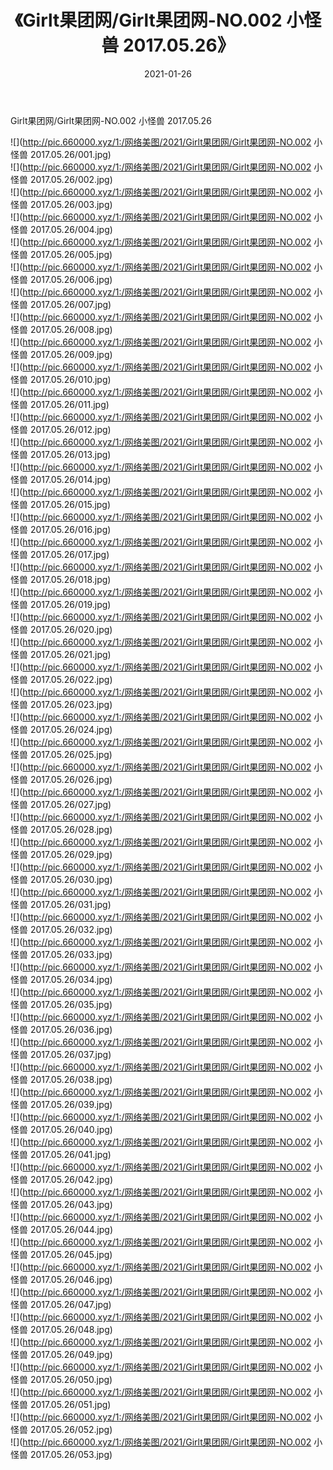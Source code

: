 ﻿---
layout: post
title:  《Girlt果团网/Girlt果团网-NO.002 小怪兽 2017.05.26》
date:   2021-01-26
img: http://pic.660000.xyz/1:/网络美图/2021/Girlt果团网/Girlt果团网-NO.002 小怪兽 2017.05.26/000.jpg
categories: [美女, 清纯, 唯美]
---

Girlt果团网/Girlt果团网-NO.002 小怪兽 2017.05.26

 ![](http://pic.660000.xyz/1:/网络美图/2021/Girlt果团网/Girlt果团网-NO.002 小怪兽 2017.05.26/001.jpg) <br>![](http://pic.660000.xyz/1:/网络美图/2021/Girlt果团网/Girlt果团网-NO.002 小怪兽 2017.05.26/002.jpg) <br>![](http://pic.660000.xyz/1:/网络美图/2021/Girlt果团网/Girlt果团网-NO.002 小怪兽 2017.05.26/003.jpg) <br>![](http://pic.660000.xyz/1:/网络美图/2021/Girlt果团网/Girlt果团网-NO.002 小怪兽 2017.05.26/004.jpg) <br>![](http://pic.660000.xyz/1:/网络美图/2021/Girlt果团网/Girlt果团网-NO.002 小怪兽 2017.05.26/005.jpg) <br>![](http://pic.660000.xyz/1:/网络美图/2021/Girlt果团网/Girlt果团网-NO.002 小怪兽 2017.05.26/006.jpg) <br>![](http://pic.660000.xyz/1:/网络美图/2021/Girlt果团网/Girlt果团网-NO.002 小怪兽 2017.05.26/007.jpg) <br>![](http://pic.660000.xyz/1:/网络美图/2021/Girlt果团网/Girlt果团网-NO.002 小怪兽 2017.05.26/008.jpg) <br>![](http://pic.660000.xyz/1:/网络美图/2021/Girlt果团网/Girlt果团网-NO.002 小怪兽 2017.05.26/009.jpg) <br>![](http://pic.660000.xyz/1:/网络美图/2021/Girlt果团网/Girlt果团网-NO.002 小怪兽 2017.05.26/010.jpg) <br>![](http://pic.660000.xyz/1:/网络美图/2021/Girlt果团网/Girlt果团网-NO.002 小怪兽 2017.05.26/011.jpg) <br>![](http://pic.660000.xyz/1:/网络美图/2021/Girlt果团网/Girlt果团网-NO.002 小怪兽 2017.05.26/012.jpg) <br>![](http://pic.660000.xyz/1:/网络美图/2021/Girlt果团网/Girlt果团网-NO.002 小怪兽 2017.05.26/013.jpg) <br>![](http://pic.660000.xyz/1:/网络美图/2021/Girlt果团网/Girlt果团网-NO.002 小怪兽 2017.05.26/014.jpg) <br>![](http://pic.660000.xyz/1:/网络美图/2021/Girlt果团网/Girlt果团网-NO.002 小怪兽 2017.05.26/015.jpg) <br>![](http://pic.660000.xyz/1:/网络美图/2021/Girlt果团网/Girlt果团网-NO.002 小怪兽 2017.05.26/016.jpg) <br>![](http://pic.660000.xyz/1:/网络美图/2021/Girlt果团网/Girlt果团网-NO.002 小怪兽 2017.05.26/017.jpg) <br>![](http://pic.660000.xyz/1:/网络美图/2021/Girlt果团网/Girlt果团网-NO.002 小怪兽 2017.05.26/018.jpg) <br>![](http://pic.660000.xyz/1:/网络美图/2021/Girlt果团网/Girlt果团网-NO.002 小怪兽 2017.05.26/019.jpg) <br>![](http://pic.660000.xyz/1:/网络美图/2021/Girlt果团网/Girlt果团网-NO.002 小怪兽 2017.05.26/020.jpg) <br>![](http://pic.660000.xyz/1:/网络美图/2021/Girlt果团网/Girlt果团网-NO.002 小怪兽 2017.05.26/021.jpg) <br>![](http://pic.660000.xyz/1:/网络美图/2021/Girlt果团网/Girlt果团网-NO.002 小怪兽 2017.05.26/022.jpg) <br>![](http://pic.660000.xyz/1:/网络美图/2021/Girlt果团网/Girlt果团网-NO.002 小怪兽 2017.05.26/023.jpg) <br>![](http://pic.660000.xyz/1:/网络美图/2021/Girlt果团网/Girlt果团网-NO.002 小怪兽 2017.05.26/024.jpg) <br>![](http://pic.660000.xyz/1:/网络美图/2021/Girlt果团网/Girlt果团网-NO.002 小怪兽 2017.05.26/025.jpg) <br>![](http://pic.660000.xyz/1:/网络美图/2021/Girlt果团网/Girlt果团网-NO.002 小怪兽 2017.05.26/026.jpg) <br>![](http://pic.660000.xyz/1:/网络美图/2021/Girlt果团网/Girlt果团网-NO.002 小怪兽 2017.05.26/027.jpg) <br>![](http://pic.660000.xyz/1:/网络美图/2021/Girlt果团网/Girlt果团网-NO.002 小怪兽 2017.05.26/028.jpg) <br>![](http://pic.660000.xyz/1:/网络美图/2021/Girlt果团网/Girlt果团网-NO.002 小怪兽 2017.05.26/029.jpg) <br>![](http://pic.660000.xyz/1:/网络美图/2021/Girlt果团网/Girlt果团网-NO.002 小怪兽 2017.05.26/030.jpg) <br>![](http://pic.660000.xyz/1:/网络美图/2021/Girlt果团网/Girlt果团网-NO.002 小怪兽 2017.05.26/031.jpg) <br>![](http://pic.660000.xyz/1:/网络美图/2021/Girlt果团网/Girlt果团网-NO.002 小怪兽 2017.05.26/032.jpg) <br>![](http://pic.660000.xyz/1:/网络美图/2021/Girlt果团网/Girlt果团网-NO.002 小怪兽 2017.05.26/033.jpg) <br>![](http://pic.660000.xyz/1:/网络美图/2021/Girlt果团网/Girlt果团网-NO.002 小怪兽 2017.05.26/034.jpg) <br>![](http://pic.660000.xyz/1:/网络美图/2021/Girlt果团网/Girlt果团网-NO.002 小怪兽 2017.05.26/035.jpg) <br>![](http://pic.660000.xyz/1:/网络美图/2021/Girlt果团网/Girlt果团网-NO.002 小怪兽 2017.05.26/036.jpg) <br>![](http://pic.660000.xyz/1:/网络美图/2021/Girlt果团网/Girlt果团网-NO.002 小怪兽 2017.05.26/037.jpg) <br>![](http://pic.660000.xyz/1:/网络美图/2021/Girlt果团网/Girlt果团网-NO.002 小怪兽 2017.05.26/038.jpg) <br>![](http://pic.660000.xyz/1:/网络美图/2021/Girlt果团网/Girlt果团网-NO.002 小怪兽 2017.05.26/039.jpg) <br>![](http://pic.660000.xyz/1:/网络美图/2021/Girlt果团网/Girlt果团网-NO.002 小怪兽 2017.05.26/040.jpg) <br>![](http://pic.660000.xyz/1:/网络美图/2021/Girlt果团网/Girlt果团网-NO.002 小怪兽 2017.05.26/041.jpg) <br>![](http://pic.660000.xyz/1:/网络美图/2021/Girlt果团网/Girlt果团网-NO.002 小怪兽 2017.05.26/042.jpg) <br>![](http://pic.660000.xyz/1:/网络美图/2021/Girlt果团网/Girlt果团网-NO.002 小怪兽 2017.05.26/043.jpg) <br>![](http://pic.660000.xyz/1:/网络美图/2021/Girlt果团网/Girlt果团网-NO.002 小怪兽 2017.05.26/044.jpg) <br>![](http://pic.660000.xyz/1:/网络美图/2021/Girlt果团网/Girlt果团网-NO.002 小怪兽 2017.05.26/045.jpg) <br>![](http://pic.660000.xyz/1:/网络美图/2021/Girlt果团网/Girlt果团网-NO.002 小怪兽 2017.05.26/046.jpg) <br>![](http://pic.660000.xyz/1:/网络美图/2021/Girlt果团网/Girlt果团网-NO.002 小怪兽 2017.05.26/047.jpg) <br>![](http://pic.660000.xyz/1:/网络美图/2021/Girlt果团网/Girlt果团网-NO.002 小怪兽 2017.05.26/048.jpg) <br>![](http://pic.660000.xyz/1:/网络美图/2021/Girlt果团网/Girlt果团网-NO.002 小怪兽 2017.05.26/049.jpg) <br>![](http://pic.660000.xyz/1:/网络美图/2021/Girlt果团网/Girlt果团网-NO.002 小怪兽 2017.05.26/050.jpg) <br>![](http://pic.660000.xyz/1:/网络美图/2021/Girlt果团网/Girlt果团网-NO.002 小怪兽 2017.05.26/051.jpg) <br>![](http://pic.660000.xyz/1:/网络美图/2021/Girlt果团网/Girlt果团网-NO.002 小怪兽 2017.05.26/052.jpg) <br>![](http://pic.660000.xyz/1:/网络美图/2021/Girlt果团网/Girlt果团网-NO.002 小怪兽 2017.05.26/053.jpg) <br>